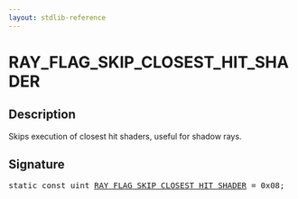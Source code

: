 ```yaml
---
layout: stdlib-reference
---
```


# RAY_FLAG_SKIP_CLOSEST_HIT_SHADER

## Description

Skips execution of closest hit shaders, useful for shadow rays.


## Signature
<pre>
<span class='code_keyword'>static</span> <span class='code_keyword'>const</span> <span class="code_keyword">uint</span> <a href=".html" class="code_var">RAY_FLAG_SKIP_CLOSEST_HIT_SHADER</a> = 0x08;
</pre>

